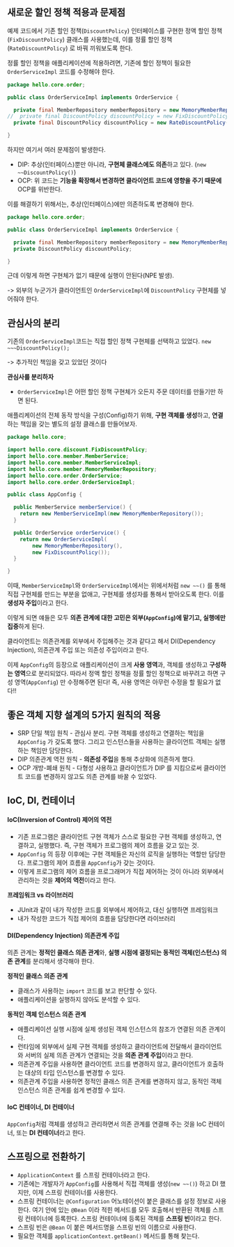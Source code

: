 ## 새로운 할인 정책 적용과 문제점

예제 코드에서 기존 할인 정책(`DiscountPolicy`) 인터페이스를 구현한 정액 할인 정책(`FixDiscountPolicy`) 클래스를 사용했는데, 이를 정률 할인 정책(`RateDiscountPolicy`) 로 바꿔 끼워보도록 한다.



정률 할인 정책을 애플리케이션에 적용하려면, 기존에 할인 정책이 필요한 `OrderServiceImpl` 코드를 수정해야 한다. 



```java
package hello.core.order;

public class OrderServiceImpl implements OrderService {

  private final MemberRepository memberRepository = new MemoryMemberRepository();
//  private final DiscountPolicy discountPolicy = new FixDiscountPolicy();
  private final DiscountPolicy discountPolicy = new RateDiscountPolicy();

}
```



하지만 여기서 여러 문제점이 발생한다.

- DIP: 추상(인터페이스)뿐만 아니라, **구현체 클래스에도 의존**하고 있다. (`new ~~DiscountPolicy()`)
- OCP: 위 코드는 **기능을 확장해서 변경하면 클라이언트 코드에 영향을 주기 때문에** OCP를 위반한다.



이를 해결하기 위해서는, 추상(인터페이스)에만 의존하도록 변경해야 한다.



``` java
package hello.core.order;

public class OrderServiceImpl implements OrderService {

  private final MemberRepository memberRepository = new MemoryMemberRepository();
  private DiscountPolicy discountPolicy;

}
```



근데 이렇게 하면 구현체가 없기 때문에 실행이 안된다(NPE 발생).

-> 외부의 누군가가 클라이언트인 `OrderServiceImpl`에 `DiscountPolicy` 구현체를 넣어줘야 한다.



## 관심사의 분리

기존의 `OrderServiceImpl`코드는 직접 할인 정책 구현체를 선택하고 있었다. `new ~~~DiscountPolicy();`

-> 추가적인 책임을 갖고 있었던 것이다



**관심사를 분리하자**

- `OrderServiceImpl`은 어떤 할인 정책 구현체가 오든지 주문 데이터를 만들기만 하면 된다.



애플리케이션의 전체 동작 방식을 구성(Config)하기 위해, **구현 객체를 생성**하고, **연결**하는 책임을 갖는 별도의 설정 클래스를 만들어보자.

```java
package hello.core;

import hello.core.discount.FixDiscountPolicy;
import hello.core.member.MemberService;
import hello.core.member.MemberServiceImpl;
import hello.core.member.MemoryMemberRepository;
import hello.core.order.OrderService;
import hello.core.order.OrderServiceImpl;

public class AppConfig {

  public MemberService memberService() {
    return new MemberServiceImpl(new MemoryMemberRepository());
  }

  public OrderService orderService() {
    return new OrderServiceImpl(
        new MemoryMemberRepository(),
        new FixDiscountPolicy());
  }

}
```



이때, `MemberServiceImpl`와 `OrderServiceImpl`에서는 위에서처럼 `new ~~()` 를 통해 직접 구현체를 만드는 부분을 없애고, 구현체를 생성자를 통해서 받아오도록 한다. 이를 **생성자 주입**이라고 한다.

이렇게 되면 얘들은 모두 **의존 관계에 대한 고민은 외부(`AppConfig`)에 맡기고, 실행에만 집중**하게 된다.



클라이언트는 의존관계를 외부에서 주입해주는 것과 같다고 해서 DI(Dependency Injection), 의존관계 주입 또는 의존성 주입이라고 한다.



이제 `AppConfig`의 등장으로 애플리케이션이 크게 **사용 영역**과, 객체를 생성하고 **구성하는 영역**으로 분리되었다. 따라서 정액 할인 정책을 정률 할인 정책으로 바꾸려고 하면 구성 영역(`AppConfig`) 만 수정해주면 된다! 즉, 사용 영역은 아무런 수정을 할 필요가 없다!!



## 좋은 객체 지향 설계의 5가지 원칙의 적용

- SRP 단일 책임 원칙 - 관심사 분리. 구현 객체를 생성하고 연결하는 책임을 `AppConfig` 가 갖도록 했다. 그리고 인스턴스들을 사용하는 클라이언트 객체는 실행하는 책임만 담당한다.
- DIP 의존관계 역전 원칙 - **의존성 주입**을 통해 추상화에 의존하게 했다.
- OCP 개방-폐쇄 원칙 - 다형성 사용하고 클라이언트가 DIP 를 지킴으로써 클라이언트 코드를 변경하지 않고도 의존 관계를 바꿀 수 있었다.



## IoC, DI, 컨테이너

#### IoC(Inversion of Control) 제어의 역전

- 기존 프로그램은 클라이언트 구현 객체가 스스로 필요한 구현 객체를 생성하고, 연결하고, 실행했다. 즉, 구현 객체가 프로그램의 제어 흐름을 갖고 있는 것.
- `AppConfig` 의 등장 이후에는 구현 객체들은 자신의 로직을 실행하는 역할만 담당한다. 프로그램의 제어 흐름을 `AppConfig`가 갖는 것이다.
- 이렇게 프로그램의 제어 흐름을 프로그래머가 직접 제어하는 것이 아니라 외부에서 관리하는 것을 **제어의 역전**이라고 한다.



**프레임워크 vs 라이브러리**

- JUnit과 같이 내가 작성한 코드를 외부에서 제어하고, 대신 실행하면 프레임워크
- 내가 작성한 코드가 직접 제어의 흐름을 담당한다면 라이브러리



#### DI(Dependency Injection) 의존관계 주입

의존 관계는 **정적인 클래스 의존 관계**와, **실행 시점에 결정되는 동적인 객체(인스턴스) 의존 관계**를 분리해서 생각해야 한다.



**정적인 클래스 의존 관계**

- 클래스가 사용하는 `import` 코드를 보고 판단할 수 있다. 
- 애플리케이션을 실행하지 않아도 분석할 수 있다.



**동적인 객체 인스턴스 의존 관계**

- 애플리케이션 실행 시점에 실제 생성된 객체 인스턴스의 참조가 연결된 의존 관계이다.
- 런타임에 외부에서 실제 구현 객체를 생성하고 클라이언트에 전달해서 클라이언트와 서버의 실제 의존 관계가 연결되는 것을 **의존 관계 주입**이라고 한다.
- 의존관계 주입을 사용하면 클라이언트 코드를 변경하지 않고, 클라이언트가 호출하는 대상의 타입 인스턴스를 변경할 수 있다. 
- 의존관계 주입을 사용하면 정적인 클래스 의존 관계를 변경하지 않고, 동적인 객체 인스턴스 의존 관계를 쉽게 변경할 수 있다.



#### IoC 컨테이너, DI 컨테이너

`AppConfig`처럼 객체를 생성하고 관리하면서 의존 관계를 연결해 주는 것을 IoC 컨테이너, 또는 **DI 컨테이너**라고 한다.



## 스프링으로 전환하기

- `ApplicationContext` 를 스프링 컨테이너라고 한다.
- 기존에는 개발자가 `AppConfig`를 사용해서 직접 객체를 생성(`new ~~()`) 하고 DI 했지만, 이제 스프링 컨테이너를 사용한다.
- 스프링 컨테이너는 `@Configuration` 어노테이션이 붙은 클래스를 설정 정보로 사용한다. 여기 안에 있는 `@Bean` 이라 적힌 메서드를 모두 호출해서 반환된 객체를 스프링 컨테이너에 등록한다. 스프링 컨테이너에 등록된 객체를 **스프링 빈**이라고 한다.
- 스프링 빈은 `@Bean` 이 붙은 메서드명을 스프링 빈의 이름으로 사용한다.
- 필요한 객체를 `applicationContext.getBean()` 메서드를 통해 찾는다.